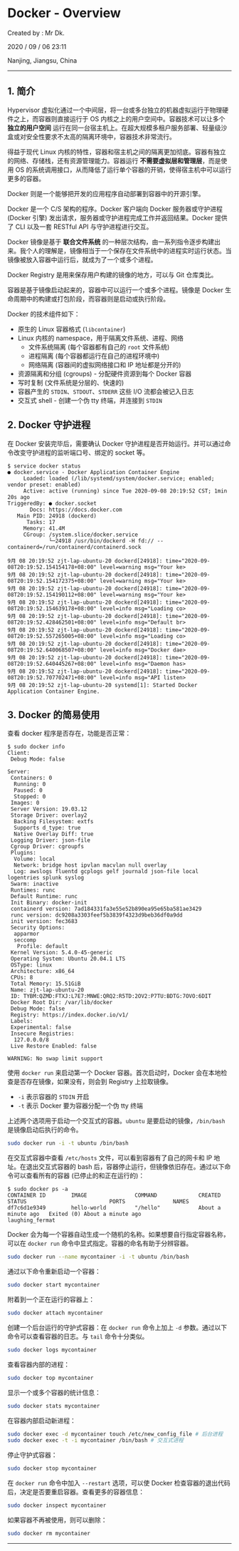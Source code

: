 # Docker - Overview

Created by : Mr Dk.

2020 / 09 / 06 23:11

Nanjing, Jiangsu, China

---

## 1. 简介

Hypervisor 虚拟化通过一个中间层，将一台或多台独立的机器虚拟运行于物理硬件之上，而容器则直接运行于 OS 内核之上的用户空间中。容器技术可以让多个 **独立的用户空间** 运行在同一台宿主机上。在超大规模多租户服务部署、轻量级沙盒或对安全性要求不太高的隔离环境中，容器技术非常流行。

得益于现代 Linux 内核的特性，容器和宿主机之间的隔离更加彻底。容器有独立的网络、存储栈，还有资源管理能力。容器运行 **不需要虚拟层和管理层**，而是使用 OS 的系统调用接口，从而降低了运行单个容器的开销，使得宿主机中可以运行更多的容器。

Docker 则是一个能够把开发的应用程序自动部署到容器中的开源引擎。

Docker 是一个 C/S 架构的程序。Docker 客户端向 Docker 服务器或守护进程 (Docker 引擎) 发出请求，服务器或守护进程完成工作并返回结果。Docker 提供了 CLI 以及一套 RESTful API 与守护进程进行交互。

Docker 镜像是基于 **联合文件系统** 的一种层次结构，由一系列指令逐步构建出来。我个人的理解是，镜像相当于一个保存在文件系统中的进程实时运行状态。当镜像被放入容器中运行后，就成为了一个或多个进程。

Docker Registry 是用来保存用户构建的镜像的地方，可以与 Git 仓库类比。

容器是基于镜像启动起来的，容器中可以运行一个或多个进程。镜像是 Docker 生命周期中的构建或打包阶段，而容器则是启动或执行阶段。

Docker 的技术组件如下：

- 原生的 Linux 容器格式 (`libcontainer`)
- Linux 内核的 namespace，用于隔离文件系统、进程、网络
  - 文件系统隔离 (每个容器都有自己的 `root` 文件系统)
  - 进程隔离 (每个容器都运行在自己的进程环境中)
  - 网络隔离 (容器间的虚拟网络接口和 IP 地址都是分开的)
- 资源隔离和分组 (cgroups) - 分配硬件资源到每个 Docker 容器
- 写时复制 (文件系统是分层的、快速的)
- 容器产生的 `STDIN`、`STDOUT`、`STDERR` 这些 I/O 流都会被记入日志
- 交互式 shell - 创建一个伪 tty 终端，并连接到 `STDIN`

## 2. Docker 守护进程

在 Docker 安装完毕后，需要确认 Docker 守护进程是否开始运行。并可以通过命令改变守护进程的监听端口号、绑定的 socket 等。

```console
$ service docker status
● docker.service - Docker Application Container Engine
     Loaded: loaded (/lib/systemd/system/docker.service; enabled; vendor preset: enabled)
     Active: active (running) since Tue 2020-09-08 20:19:52 CST; 1min 20s ago
TriggeredBy: ● docker.socket
       Docs: https://docs.docker.com
   Main PID: 24918 (dockerd)
      Tasks: 17
     Memory: 41.4M
     CGroup: /system.slice/docker.service
             └─24918 /usr/bin/dockerd -H fd:// --containerd=/run/containerd/containerd.sock

9月 08 20:19:52 zjt-lap-ubuntu-20 dockerd[24918]: time="2020-09-08T20:19:52.154154178+08:00" level=warning msg="Your ke>
9月 08 20:19:52 zjt-lap-ubuntu-20 dockerd[24918]: time="2020-09-08T20:19:52.154172375+08:00" level=warning msg="Your ke>
9月 08 20:19:52 zjt-lap-ubuntu-20 dockerd[24918]: time="2020-09-08T20:19:52.154190112+08:00" level=warning msg="Your ke>
9月 08 20:19:52 zjt-lap-ubuntu-20 dockerd[24918]: time="2020-09-08T20:19:52.154639178+08:00" level=info msg="Loading co>
9月 08 20:19:52 zjt-lap-ubuntu-20 dockerd[24918]: time="2020-09-08T20:19:52.428462501+08:00" level=info msg="Default br>
9月 08 20:19:52 zjt-lap-ubuntu-20 dockerd[24918]: time="2020-09-08T20:19:52.557265005+08:00" level=info msg="Loading co>
9月 08 20:19:52 zjt-lap-ubuntu-20 dockerd[24918]: time="2020-09-08T20:19:52.640068507+08:00" level=info msg="Docker dae>
9月 08 20:19:52 zjt-lap-ubuntu-20 dockerd[24918]: time="2020-09-08T20:19:52.640445267+08:00" level=info msg="Daemon has>
9月 08 20:19:52 zjt-lap-ubuntu-20 dockerd[24918]: time="2020-09-08T20:19:52.707702471+08:00" level=info msg="API listen>
9月 08 20:19:52 zjt-lap-ubuntu-20 systemd[1]: Started Docker Application Container Engine.
```

## 3. Docker 的简易使用

查看 docker 程序是否存在，功能是否正常：

```console
$ sudo docker info
Client:
 Debug Mode: false

Server:
 Containers: 0
  Running: 0
  Paused: 0
  Stopped: 0
 Images: 0
 Server Version: 19.03.12
 Storage Driver: overlay2
  Backing Filesystem: extfs
  Supports d_type: true
  Native Overlay Diff: true
 Logging Driver: json-file
 Cgroup Driver: cgroupfs
 Plugins:
  Volume: local
  Network: bridge host ipvlan macvlan null overlay
  Log: awslogs fluentd gcplogs gelf journald json-file local logentries splunk syslog
 Swarm: inactive
 Runtimes: runc
 Default Runtime: runc
 Init Binary: docker-init
 containerd version: 7ad184331fa3e55e52b890ea95e65ba581ae3429
 runc version: dc9208a3303feef5b3839f4323d9beb36df0a9dd
 init version: fec3683
 Security Options:
  apparmor
  seccomp
   Profile: default
 Kernel Version: 5.4.0-45-generic
 Operating System: Ubuntu 20.04.1 LTS
 OSType: linux
 Architecture: x86_64
 CPUs: 8
 Total Memory: 15.51GiB
 Name: zjt-lap-ubuntu-20
 ID: TYBM:QZMD:FTXJ:L7E7:MNWE:QRQ2:R5TD:2OV2:P7TU:BDTG:7OVO:6DIT
 Docker Root Dir: /var/lib/docker
 Debug Mode: false
 Registry: https://index.docker.io/v1/
 Labels:
 Experimental: false
 Insecure Registries:
  127.0.0.0/8
 Live Restore Enabled: false

WARNING: No swap limit support
```

使用 `docker run` 来启动第一个 Docker 容器。首次启动时，Docker 会在本地检查是否存在镜像，如果没有，则会到 Registry 上拉取镜像。

- `-i` 表示容器的 `STDIN` 开启
- `-t` 表示 Docker 要为容器分配一个伪 tty 终端

上述两个选项用于启动一个交互式的容器。`ubuntu` 是要启动的镜像，`/bin/bash` 是镜像启动后执行的命令。

```bash
sudo docker run -i -t ubuntu /bin/bash
```

在交互式容器中查看 `/etc/hosts` 文件，可以看到容器有了自己的网卡和 IP 地址。在退出交互式容器的 bash 后，容器停止运行，但镜像依旧存在。通过以下命令可以查看所有的容器 (已停止的和正在运行的)：

```console
$ sudo docker ps -a
CONTAINER ID        IMAGE               COMMAND             CREATED              STATUS                          PORTS               NAMES
df7c6d1e9349        hello-world         "/hello"            About a minute ago   Exited (0) About a minute ago                       laughing_fermat
```

Docker 会为每一个容器自动生成一个随机的名称。如果想要自行指定容器名称，可以在 `docker run` 命令中显式指定。容器的命名有助于分辨容器。

```bash
sudo docker run --name mycontainer -i -t ubuntu /bin/bash
```

通过以下命令重新启动一个容器：

```bash
sudo docker start mycontainer
```

附着到一个正在运行的容器上：

```bash
sudo docker attach mycontainer
```

创建一个后台运行的守护式容器：在 `docker run` 命令上加上 `-d` 参数。通过以下命令可以查看容器的日志。与 `tail` 命令十分类似。

```bash
sudo docker logs mycontainer
```

查看容器内部的进程：

```bash
sudo docker top mycontainer
```

显示一个或多个容器的统计信息：

```bash
sudo docker stats mycontainer
```

在容器内部启动新进程：

```bash
sudo docker exec -d mycontainer touch /etc/new_config_file # 后台进程
sudo docker exec -t -i mycontainer /bin/bash # 交互式进程
```

停止守护式容器：

```bash
sudo docker stop mycontainer
```

在 `docker run` 命令中加入 `--restart` 选项，可以使 Docker 检查容器的退出代码后，决定是否要重启容器。查看更多的容器信息：

```bash
sudo docker inspect mycontainer
```

如果容器不再被使用，则可以删除：

```bash
sudo docker rm mycontainer
```

---
